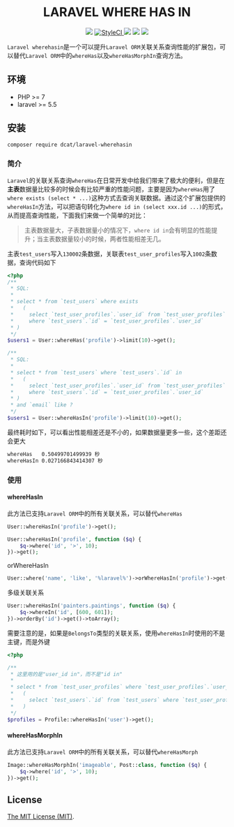 <div align="center">

# LARAVEL WHERE HAS IN

<p>
    <a href="https://github.com/jqhph/laravel-wherehasin/blob/master/LICENSE"><img src="https://img.shields.io/badge/license-MIT-7389D8.svg?style=flat" ></a>
     <a href="https://styleci.io/repos/215738797">
        <img src="https://github.styleci.io/repos/215738797/shield" alt="StyleCI">
    </a>
    <a href="https://github.com/jqhph/laravel-wherehasin/releases" ><img src="https://img.shields.io/github/release/jqhph/laravel-wherehasin.svg?color=4099DE" /></a> 
    <a href="https://packagist.org/packages/dcat/laravel-wherehasin"><img src="https://img.shields.io/packagist/dt/dcat/laravel-wherehasin.svg?color=" /></a> 
    <a><img src="https://img.shields.io/badge/php-7+-59a9f8.svg?style=flat" /></a> 
</p>

</div>

`Laravel wherehasin`是一个可以提升`Laravel ORM`关联关系查询性能的扩展包，可以替代`Laravel ORM`中的`whereHas`以及`whereHasMorphIn`查询方法。


## 环境

- PHP >= 7
- laravel >= 5.5


## 安装

```bash
composer require dcat/laravel-wherehasin
```

### 简介

`Laravel`的关联关系查询`whereHas`在日常开发中给我们带来了极大的便利，但是在**主表**数据量比较多的时候会有比较严重的性能问题，主要是因为`whereHas`用了`where exists (select * ...)`这种方式去查询关联数据。通过这个扩展包提供的`whereHasIn`方法，可以把语句转化为`where id in (select xxx.id ...)`的形式，从而提高查询性能，下面我们来做一个简单的对比：


> 主表数据量大，子表数据量小的情况下，`where id in`会有明显的性能提升；当主表数据量较小的时候，两者性能相差无几。


主表`test_users`写入`130002`条数据，关联表`test_user_profiles`写入`1002`条数据，查询代码如下

```php
<?php
/**
 * SQL:
 * 
 * select * from `test_users` where exists
 *   (
 *     select `test_user_profiles`.`user_id` from `test_user_profiles` 
 *     where `test_users`.`id` = `test_user_profiles`.`user_id`
 * ) 
 */
$users1 = User::whereHas('profile')->limit(10)->get();

/**
 * SQL:
 * 
 * select * from `test_users` where `test_users`.`id` in 
 *   (
 *     select `test_user_profiles`.`user_id` from `test_user_profiles` 
 *     where `test_users`.`id` = `test_user_profiles`.`user_id`
 * ) 
 * and `email` like ?
 */
$users1 = User::whereHasIn('profile')->limit(10)->get();
```

最终耗时如下，可以看出性能相差还是不小的，如果数据量更多一些，这个差距还会更大

```bash
whereHas   0.50499701499939 秒
whereHasIn 0.027166843414307 秒
```


### 使用

#### whereHasIn

此方法已支持`Laravel ORM`中的所有关联关系，可以替代`whereHas`

```php
User::whereHasIn('profile')->get();

User::whereHasIn('profile', function ($q) {
    $q->where('id', '>', 10);
})->get();
```

orWhereHasIn

```php
User::where('name', 'like', '%laravel%')->orWhereHasIn('profile')->get();
```

多级关联关系
```php
User::whereHasIn('painters.paintings', function ($q) {
    $q->whereIn('id', [600, 601]);
})->orderBy('id')->get()->toArray();

```

需要注意的是，如果是`BelongsTo`类型的关联关系，使用`whereHasIn`时使用的不是主键，而是外键

```php
<?php

/**
 * 这里用的是"user_id in"，而不是"id in"
 * 
 * select * from `test_user_profiles` where `test_user_profiles`.`user_id` in 
 *   (
 *     select `test_users`.`id` from `test_users` where `test_user_profiles`.`user_id` = `test_users`.`id`
 *   )
 */
$profiles = Profile::whereHasIn('user')->get();
```

#### whereHasMorphIn

此方法已支持`Laravel ORM`中的所有关联关系，可以替代`whereHasMorph`

```php
Image::whereHasMorphIn('imageable', Post::class, function ($q) {
    $q->where('id', '>', 10);
})->get();
```

## License
[The MIT License (MIT)](LICENSE).
